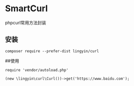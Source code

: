 # SmartCurl
phpcurl常用方法封装

## 安装

```
composer require --prefer-dist lingyin/curl
```


##使用

```
require 'vendor/autoload.php'

(new \lingyin\curl\Curl())->get('https://www.baidu.com');

```
